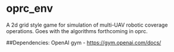 # oprc_env
A 2d grid style game for simulation of multi-UAV robotic coverage operations. Goes with the algorithms forthcoming in oprc.

##Dependencies:
OpenAI gym - https://gym.openai.com/docs/
